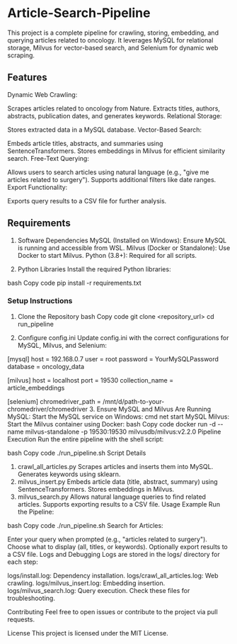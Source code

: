 # Article-Search-Pipeline
This project is a complete pipeline for crawling, storing, embedding, and querying articles related to oncology. It leverages MySQL for relational storage, Milvus for vector-based search, and Selenium for dynamic web scraping.

## Features
Dynamic Web Crawling:

Scrapes articles related to oncology from Nature.
Extracts titles, authors, abstracts, publication dates, and generates keywords.
Relational Storage:

Stores extracted data in a MySQL database.
Vector-Based Search:

Embeds article titles, abstracts, and summaries using SentenceTransformers.
Stores embeddings in Milvus for efficient similarity search.
Free-Text Querying:

Allows users to search articles using natural language (e.g., "give me articles related to surgery").
Supports additional filters like date ranges.
Export Functionality:

Exports query results to a CSV file for further analysis.

## Requirements

1. Software Dependencies
MySQL (Installed on Windows):
Ensure MySQL is running and accessible from WSL.
Milvus (Docker or Standalone):
Use Docker to start Milvus.
Python (3.8+):
Required for all scripts.


2. Python Libraries
Install the required Python libraries:

bash
Copy code
pip install -r requirements.txt

### Setup Instructions
1. Clone the Repository
bash
Copy code
git clone <repository_url>
cd run_pipeline

2. Configure config.ini
Update config.ini with the correct configurations for MySQL, Milvus, and Selenium:

[mysql]
host = 192.168.0.7
user = root
password = YourMySQLPassword
database = oncology_data

[milvus]
host = localhost
port = 19530
collection_name = article_embeddings

[selenium]
chromedriver_path = /mnt/d/path-to-your-chromedriver/chromedriver
3. Ensure MySQL and Milvus Are Running
MySQL: Start the MySQL service on Windows:
cmd
net start MySQL
Milvus: Start the Milvus container using Docker:
bash
Copy code
docker run -d --name milvus-standalone -p 19530:19530 milvusdb/milvus:v2.2.0
Pipeline Execution
Run the entire pipeline with the shell script:

bash
Copy code
./run_pipeline.sh
Script Details
1. crawl_all_articles.py
Scrapes articles and inserts them into MySQL.
Generates keywords using sklearn.
2. milvus_insert.py
Embeds article data (title, abstract, summary) using SentenceTransformers.
Stores embeddings in Milvus.
3. milvus_search.py
Allows natural language queries to find related articles.
Supports exporting results to a CSV file.
Usage Example
Run the Pipeline:

bash
Copy code
./run_pipeline.sh
Search for Articles:

Enter your query when prompted (e.g., "articles related to surgery").
Choose what to display (all, titles, or keywords).
Optionally export results to a CSV file.
Logs and Debugging
Logs are stored in the logs/ directory for each step:

logs/install.log: Dependency installation.
logs/crawl_all_articles.log: Web crawling.
logs/milvus_insert.log: Embedding insertion.
logs/milvus_search.log: Query execution.
Check these files for troubleshooting.

Contributing
Feel free to open issues or contribute to the project via pull requests.

License
This project is licensed under the MIT License.

